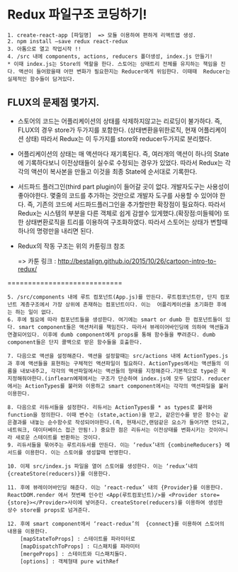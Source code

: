 Redux 파일구조 코딩하기!
==========================

    1. create-react-app [파일명]  => 모듈 이용하여 편하게 리액트앱 생성.
    2. npm install —save redux react-redux
    3. 아톰으로 열고 작업시작 !!
    4. /src 내에 components, actions, reducers 폴더생성, index.js 만들기!
    * 이때 index.js는 Store의 역할을 한다. 스토어는 상태트리 전체를 유지하는 책임을 진다. 액션이 들어왔을때 어떤 변화가 필요한지는 Reducer에게 위임한다. 이때때  Reducer는 실제적인 함수들이 담겨있다.

## FLUX의 문제점 몇가지.
>
  * 스토어의 코드는 어플리케이션의 상태를 삭제하지않고는 리로딩이 불가하다.
	즉,  FLUX의 경우 store가 두가지를 포함한다. (상태변환을위한로직, 현재 어플리케이션 상태)
	따라서 Redux는 이 두가지를 store와 reducer두가지로 분리했다.
  * 어플리케이션의 상태는 매 액션마다 재기록된다.
	즉, 여러개의 액션이 하나의 State에 기록하다보니 이전상태들이 실수로 수정되는 경우가 있었다.
	따라서 Redux는 각각의 액션이 복사본을 만들고 이것을 최종 State에 순서대로 기록한다.
  * 서드파드 플러그인(third part plugin)이 들어갈 곳이 없다.
	개발자도구는 사용성이 좋아야한다. 몇줄의 코드를 추가하는 것만으로 개발자 도구를 사용할 수 있어야 한다. 즉,  기존의 코드에 서드파드플러그인을 추가할만한 확장점이 필요하다.
	따라서 Redux는 시스템의 부분을 다른 객체로 쉽게 감쌀수 있게했다.(확장점:미들웨어) 또한 상태변환로직을 트리를 이용하여 구조화하였다. 따라서 스토어는 상태가 변할때 하나의 명령만을 내리면 된다.

*   Redux의 작동 구조는 위의 카툰링크 참조

    => 카툰 링크 : http://bestalign.github.io/2015/10/26/cartoon-intro-to-redux/

============================

    5. /src/components 내에 루트 컴포넌트(App.js)를 만든다. 루트컴포넌트란, 단지 컴포넌트 계층구조에서 가장 상위에 존재하는 컴포넌트이다. 이는  어플리케이션을 초기화한 후에는 하는 일이 없다.
    6. 후에 필요에 따라 컴포넌트들을 생성한다. 여기에는 smart or dumb 한 컴포넌트들이 있다. smart component들은 액션처리를 책임진다. 따라서 뷰레이어바인딩에 의하여 액션들과 연결되어있다. 이후에 dumb component에게 props를 통해 함수들을 뿌려준다. dumb component들은 단지 콜백으로 받은 함수들을 호출한다.

    7. 다음으로 액션을 설정해준다. 액션을 설정할때는 src/actions 내에 ActionTypes.js 과 후에 액션들을 표현하는 구체적인 액션파일이 필요하다. ActionTypes에서는 액션들의 이름을 내보내주고, 각각의 액션파일에서는 액션들의 형태를 지정해준다.기본적으로 type은 꼭 지정해줘야한다.(inflearn예제에서는 구조가 단순하여 index.js에 모두 담았다. reducer에서는 ActionTypes를 불러와 이용하고 smart component에서는 각각의 액션파일을 불러 이용한다.

    8. 다음으로 리듀서들을 설정한다. 리듀서는 ActionTypes를 * as types로 불러와 function을 정의한다. 이때 변수는 (state,action)을 받고, 같은인수를 받은 함수는 같은결과를 내놓는 순수함수로 작성되어야한다.(즉, 현재시간,랜덤같은 요소가 들어가면 안되고, 네트워크, 데이터베이스 접근 안됨!.) 중요한 점은 리듀서는 이전상태를 변화시키는 것이아니라 새로운 스테이트를 반환하는 것이다.
    9. 리듀서들을 묶어주는 루트리듀서를 만든다. 이는 ‘redux’내의 {combineReducers} 메서드를 이용한다. 이는 스토어를 생성할때 반영한다.

    10. 이제 src/index.js 파일을 열어 스토어를 생성한다. 이는 ‘redux’내의 {createStore(reducers)}를 이용한다.

    11. 후에 뷰레이어바인딩 해준다. 이는 ‘react-redux’ 내의 {Provider}를 이용한다. ReactDOM.render 에서 첫번째 인수인 <App(루트컴포넌트)/>를 <Provider store={store}></Provider>사이에 넣어준다. createStore(reducers)를 이용하여 생성한 상수 store를 props로 넘겨준다.

    12. 후에 smart component에서 ‘react-redux’의  {connect}를 이용하여 스토어의 내용을 이용한다.
        [mapStateToProps] : 스테이트를 파라미터로
        [mapDispatchToProps] : 디스패치를 파라미터
        [mergeProps] : 스테이트와 디스패치둘다.
        [options] : 객체형태 pure withRef
